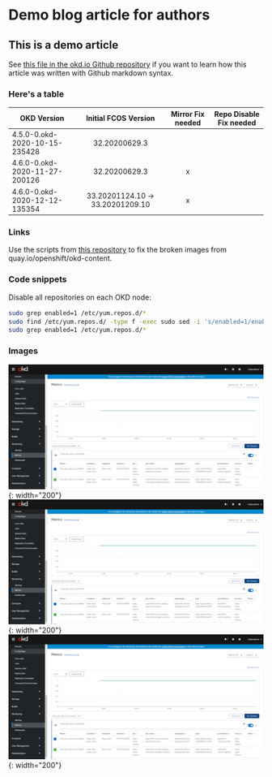 # Demo blog article for authors

## This is a demo article

See [this file in the okd.io Github repository](https://raw.githubusercontent.com/openshift-cs/okd.io/master/source/blog/2021-02-18-demo-article-for-authors.html.markdown) if you want to learn how this article was written with Github markdown syntax.

### Here's a table

| OKD Version   | Initial FCOS Version  | Mirror Fix needed  | Repo Disable Fix needed |
| -------------                 |:-------------:                    |:-:|:-:|
| 4.5.0-0.okd-2020-10-15-235428 | 32.20200629.3                     |   |   |
| 4.6.0-0.okd-2020-11-27-200126 | 32.20200629.3                     | x |   |
| 4.6.0-0.okd-2020-12-12-135354 | 33.20201124.10 -> 33.20201209.10  | x |   |

### Links

Use the scripts from [this repository](https://github.com/jomeier/okd4-image-mirror-fix) to fix the broken images from quay.io/openshift/okd-content.

### Code snippets

Disable all repositories on each OKD node:

```bash
sudo grep enabled=1 /etc/yum.repos.d/*
sudo find /etc/yum.repos.d/ -type f -exec sudo sed -i 's/enabled=1/enabled=0/g' {} +
sudo grep enabled=1 /etc/yum.repos.d/*
```

### Images

![metrics screenshot](./2021-02-18-demo-article-for-authors/metrics.png){: width="200"}  
![metrics screenshot](./2021-02-18-demo-article-for-authors/metrics.png){: width="200"}
![metrics screenshot](./2021-02-18-demo-article-for-authors/metrics.png){: width="200"}
